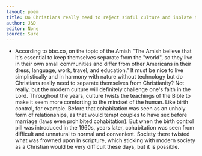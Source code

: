 ```yaml
---
layout: poem
title: Do Christians really need to reject sinful culture and isolate themselves from it?
author: J&D
editor: None
source: Sure
---
```


- According to bbc.co, on the topic of the Amish "The Amish believe that it's essential to keep themselves separate from the "world", so they live in their own small communities and differ from other Americans in their dress, language, work, travel, and education." It must be nice to live simplistically and in harmony with nature without technology but do Christians really need to separate themselves from Christianity? Not really, but the modern culture will definitely challenge one's faith in the Lord. Throughout the years, culture twists the teachings of the Bible to make it seem more comforting to the mindset of the human. Like birth control, for example. Before that cohabitation was seen as an unholy form of relationships, as that would tempt couples to have sex before marriage (laws even prohibited cohabitation). But when the birth control pill was introduced in the 1960s, years later, cohabitation was seen from difficult and unnatural to normal and convenient. Society there twisted what was frowned upon in scripture, which sticking with modern society as a Christian would be very difficult these days, but it is possible.